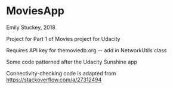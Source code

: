 # MoviesApp


Emily Stuckey, 2018

Project for Part 1 of Movies project for Udacity

Requires API key for themoviedb.org -- add in NetworkUtils class

Some code patterned after the Udacity Sunshine app 

Connectivity-checking code is adapted from https://stackoverflow.com/a/27312494
